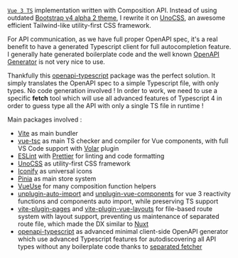 [`Vue 3 TS`](https://vuejs.org/) implementation written with Composition API. Instead of using outdated [Bootstrap v4 alpha 2 theme](https://github.com/gothinkster/conduit-bootstrap-template), I rewrite it on [UnoCSS](https://github.com/unocss/unocss), an awesome efficient Tailwind-like utility-first CSS framework.

For API communication, as we have full proper OpenAPI spec, it's a real benefit to have a generated Typescript client for full autocompletion feature. I generally hate generated boilerplate code and the well known [OpenAPI Generator](https://github.com/OpenAPITools/openapi-generator) is not very nice to use.

Thankfully this [openapi-typescript](https://github.com/drwpow/openapi-typescript) package was the perfect solution. It simply translates the OpenAPI spec to a simple Typescript file, with only types. No code generation involved ! In order to work, we need to use a specific **fetch** tool which will use all advanced features of Typescript 4 in order to guess type all the API with only a single TS file in runtime !

Main packages involved :

* [Vite](https://vitejs.dev/) as main bundler
* [vue-tsc](https://github.com/johnsoncodehk/volar/tree/master/packages/vue-tsc) as main TS checker and compiler for Vue components, with full VS Code support with [Volar](https://github.com/johnsoncodehk/volar) plugin
* [ESLint](https://eslint.org/) with [Prettier](https://prettier.io/) for linting and code formatting
* [UnoCSS](https://github.com/unocss/unocss) as utility-first CSS framework
* [Iconify](https://github.com/iconify/iconify) as universal icons
* [Pinia](https://pinia.vuejs.org/) as main store system
* [VueUse](https://vueuse.org/) for many composition function helpers
* [unplugin-auto-import](https://github.com/antfu/unplugin-auto-import) and [unplugin-vue-components](https://github.com/antfu/unplugin-vue-components) for vue 3 reactivity functions and components auto import, while preserving TS support
* [vite-plugin-pages](https://github.com/hannoeru/vite-plugin-pages) and [vite-plugin-vue-layouts](https://github.com/JohnCampionJr/vite-plugin-vue-layouts) for file-based route system with layout support, preventing us maintenance of separated route file, which made the DX similar to [Nuxt](https://nuxtjs.org/)
* [openapi-typescript](https://github.com/drwpow/openapi-typescript) as advanced minimal client-side OpenAPI generator which use advanced Typescript features for autodiscovering all API types without any boilerplate code thanks to [separated fetcher](https://github.com/ajaishankar/openapi-typescript-fetch)
